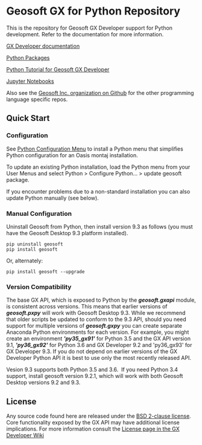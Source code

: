 # Geosoft GX for Python Repository

This is the repository for Geosoft GX Developer support for Python development. Refer to the documentation for more information.

[GX Developer documentation](https://geosoftgxdev.atlassian.net/wiki/display/GD/Python+in+GX+Developer)

[Python Packages](https://github.com/GeosoftInc/gxpy/wiki)

[Python Tutorial for Geosoft GX Developer](https://geosoftgxdev.atlassian.net/wiki/spaces/GXD93/pages/103153671/Python+Tutorial+for+Geosoft+GX+Developer)

[Jupyter Notebooks](https://github.com/GeosoftInc/gxpy/tree/master/examples/jupyter_notebooks/Tutorials)

Also see the [Geosoft Inc. organization on Github](https://github.com/GeosoftInc) for the other programming language specific repos.

Quick Start
-----------

### Configuration ###

See [Python Configuration Menu](https://github.com/GeosoftInc/gxpy/wiki/Python-menu-for-Geosoft-Desktop) to install a Python menu that simplifies Python configuration for an Oasis montaj installation.

To update an existing Python installation, load the Python menu from your User Menus and select Python > Configure Python... > update geosoft package.

If you encounter problems due to a non-standard installation you can also update Python manually (see below).  

### Manual Configuration ###

Uninstall Geosoft from Python, then install version 9.3 as follows (you must have the Geosoft Desktop 9.3 platform installed).

```
pip uninstall geosoft
pip install geosoft
```

Or, alternately:

```
pip install geosoft --upgrade
```

### Version Compatibility ###
The base GX API, which is exposed to Python by the ___geosoft.gxapi___ module, is consistent across versions. This means that earlier versions of ___geosoft.pxpy___ will work with Geosoft Desktop 9.3. While we recommend that older scripts be updated to conform to the 9.3 API, should you need support for multiple versions of ___geosoft.gxpy___ you can create separate Anaconda Python environments for each version. For example, you might create an environment ___'py35_gx91'___ for Python 3.5 and the GX API version 9.1, ___'py36_gx92'___ for Python 3.6 and GX Developer 9.2 and 'py36_gx93' for GX Developer 9.3. If you do not depend on earlier versions of the GX Developer Python API it is best to use only the most recently released API.

Vesion 9.3 supports both Python 3.5 and 3.6.  If you need Python 3.4 support, install geosoft version 9.2.1, which will work with both Geosoft Desktop versions 9.2 and 9.3.

License
-------

Any source code found here are released under the [BSD 2-clause license](https://github.com/GeosoftInc/gxpy/blob/master/LICENSE). Core functionality exposed by the GX API may have additional license implications. For more information consult the [License page in the GX Developer Wiki](https://geosoftgxdev.atlassian.net/wiki/spaces/GD/pages/2359406/License)
